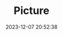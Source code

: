 ---
weight: 1
images:
- /images/edited/84.jpeg
title: Picture
date: 2023-12-07 20:52:38
tags:
- luminar
- work
---
